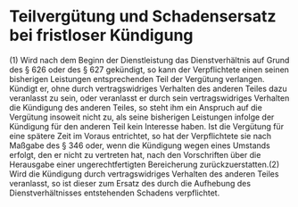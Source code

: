 # Teilvergütung und Schadensersatz bei fristloser Kündigung

(1) Wird nach dem Beginn der Dienstleistung das Dienstverhältnis auf Grund des § 626 oder des § 627 gekündigt, so kann der Verpflichtete einen seinen bisherigen Leistungen entsprechenden Teil der Vergütung verlangen. Kündigt er, ohne durch vertragswidriges Verhalten des anderen Teiles dazu veranlasst zu sein, oder veranlasst er durch sein vertragswidriges Verhalten die Kündigung des anderen Teiles, so steht ihm ein Anspruch auf die Vergütung insoweit nicht zu, als seine bisherigen Leistungen infolge der Kündigung für den anderen Teil kein Interesse haben. Ist die Vergütung für eine spätere Zeit im Voraus entrichtet, so hat der Verpflichtete sie nach Maßgabe des § 346 oder, wenn die Kündigung wegen eines Umstands erfolgt, den er nicht zu vertreten hat, nach den Vorschriften über die Herausgabe einer ungerechtfertigten Bereicherung zurückzuerstatten.(2) Wird die Kündigung durch vertragswidriges Verhalten des anderen Teiles veranlasst, so ist dieser zum Ersatz des durch die Aufhebung des Dienstverhältnisses entstehenden Schadens verpflichtet. 


